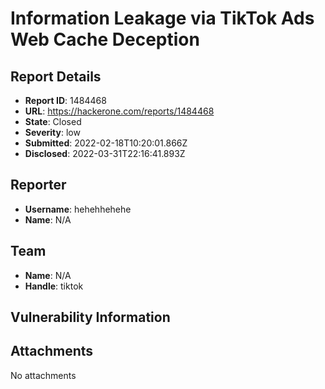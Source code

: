 # Information Leakage via TikTok Ads Web Cache Deception

## Report Details
- **Report ID**: 1484468
- **URL**: https://hackerone.com/reports/1484468
- **State**: Closed
- **Severity**: low
- **Submitted**: 2022-02-18T10:20:01.866Z
- **Disclosed**: 2022-03-31T22:16:41.893Z

## Reporter
- **Username**: hehehhehehe
- **Name**: N/A

## Team
- **Name**: N/A
- **Handle**: tiktok

## Vulnerability Information


## Attachments
No attachments
